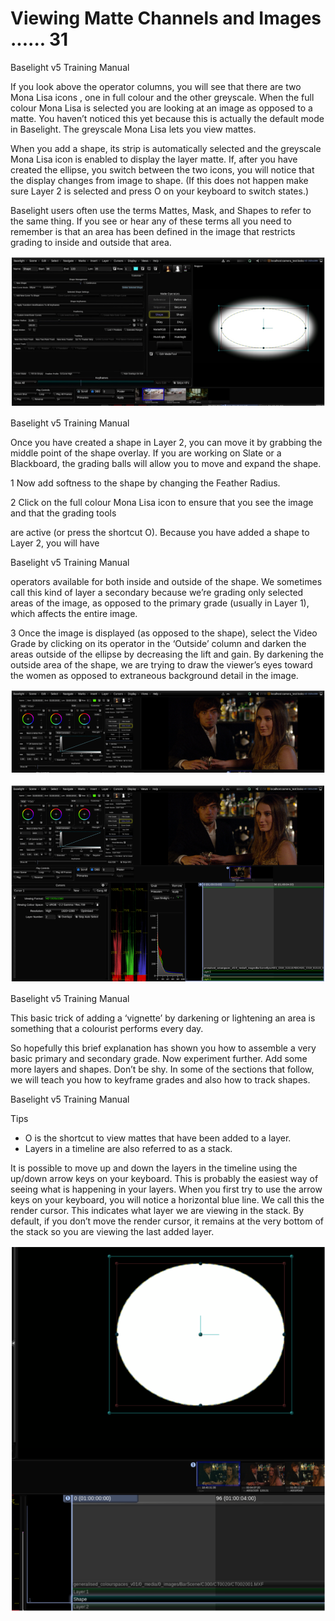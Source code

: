 # Viewing Matte Channels and Images ...... 31

Baselight v5 Training Manual

If you look above the operator columns, you will see that there are two Mona Lisa icons , one in full colour and the other greyscale. When the full colour Mona Lisa is selected you are looking at an image as opposed to a matte. You haven’t noticed this yet because this is actually the default mode in Baselight. The greyscale Mona Lisa lets you view mattes.

When you add a shape, its strip is automatically selected and the greyscale Mona Lisa icon is enabled to display the layer matte. If, after you have created the ellipse, you switch between the two icons, you will notice that the display changes from image to shape. \(If this does not happen make sure Layer 2 is selected and press O on your keyboard to switch states.\)

Baselight users often use the terms Mattes, Mask, and Shapes to refer to the same thing. If you see or hear any of these terms all you need to remember is that an area has been defined in the image that restricts grading to inside and outside that area.

![Image 42. The shape tool after an ellipse has been created.](../.gitbook/assets/2021-10-06-01.50.18.png)





Baselight v5 Training Manual

Once you have created a shape in Layer 2, you can move it by grabbing the middle point of the shape overlay. If you are working on Slate or a Blackboard, the grading balls will allow you to move and expand the shape.

1  Now add softness to the shape by changing the Feather Radius.

2  Click on the full colour Mona Lisa icon to ensure that you see the image and that the grading tools

are active \(or press the shortcut O\). Because you have added a shape to Layer 2, you will have



Baselight v5 Training Manual

operators available for both inside and outside of the shape. We sometimes call this kind of layer a secondary because we’re grading only selected areas of the image, as opposed to the primary grade \(usually in Layer 1\), which affects the entire image.

3 Once the image is displayed \(as opposed to the shape\), select the Video Grade by clicking on its operator in the ‘Outside’ column and darken the areas outside of the ellipse by decreasing the lift and gain. By darkening the outside area of the shape, we are trying to draw the viewer’s eyes toward the women as opposed to extraneous background detail in the image.

![Image 43. Video Grade&#x2019;s outside parameters selected.](../.gitbook/assets/2021-10-06-01.51.27.png)

![Image 44. A shape has been added to Layer2.](../.gitbook/assets/2021-10-06-01.51.52.png)



Baselight v5 Training Manual

This basic trick of adding a ‘vignette’ by darkening or lightening an area is something that a colourist performs every day.

So hopefully this brief explanation has shown you how to assemble a very basic primary and secondary grade. Now experiment further. Add some more layers and shapes. Don’t be shy. In some of the sections that follow, we will teach you how to keyframe grades and also how to track shapes.



Baselight v5 Training Manual

Tips

* O is the shortcut to view mattes that have been added to a layer.
* Layers in a timeline are also referred to as a stack.

It is possible to move up and down the layers in the timeline using the up/down arrow keys on your keyboard. This is probably the easiest way of seeing what is happening in your layers. When you first try to use the arrow keys on your keyboard, you will notice a horizontal blue line. We call this the render cursor. This indicates what layer we are viewing in the stack. By default, if you don’t move the render cursor, it remains at the very bottom of the stack so you are viewing the last added layer.



![Image 45. The render cursor \(the light blue line\). In this example, the shape matte is being viewed because the render cursor has been moved up to the shape layer. Move the render cursor using the up/down arrow keys on the keyboard.](../.gitbook/assets/2021-10-06-01.53.02.png)























